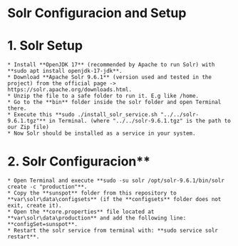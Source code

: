# Solr Configuracion and Setup

# 1. Solr Setup
    * Install **OpenJDK 17** (recommended by Apache to run Solr) with **sudo apt install openjdk-17-jdk**.
    * Download **Apache Solr 9.6.1** (version used and tested in the project) from the official page -> https://solr.apache.org/downloads.html.
    * Unzip the file to a safe folder to run it. E.g like /home.
    * Go to the **bin** folder inside the solr folder and open Terminal there.
    * Execute this **sudo ./install_solr_service.sh "../../solr-9.6.1.tgz"** in Terminal. (where "../../solr-9.6.1.tgz" is the path to our Zip file)
    * Now Solr should be installed as a service in your system.

# 2. Solr Configuracion**
    * Open Terminal and execute **sudo -su solr /opt/solr-9.6.1/bin/solr create -c "production"**.
    * Copy the **sunspot** folder from this repository to **var\solr\data\configsets** (if the **configsets** folder does not exit, create it).
    * Open the **core.properties** file located at **var\solr\data\production** and add the following line: **configSet=sunspot**.
    * Restart the solr service from terminal with: **sudo service solr restart**.